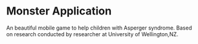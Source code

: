# Monster Application
An beautiful mobile game to help children with Asperger syndrome.
Based on research conducted by researcher at University of Wellington,NZ.

